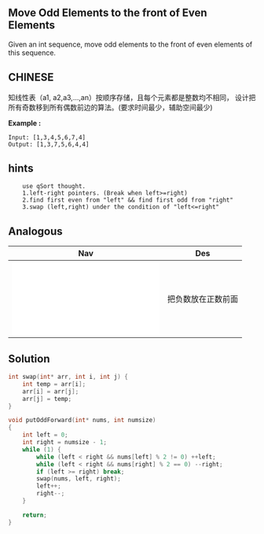 ## Move Odd Elements to the front of Even Elements

Given an int sequence, move odd elements to the front of even elements of this sequence.

## CHINESE
知线性表（a1, a2,a3,…,an）按顺序存储，且每个元素都是整数均不相同，
设计把所有奇数移到所有偶数前边的算法。(要求时间最少，辅助空间最少)

**Example :**
```
Input: [1,3,4,5,6,7,4]
Output: [1,3,7,5,6,4,4]
```

## hints
```
    use qSort thought.
    1.left-right pointers. (Break when left>=right)
    2.find first even from "left" && find first odd from "right"
    3.swap (left,right) under the condition of "left<=right"

```
## Analogous
|                         Nav            |                   Des                 |
| :-------------------------------------:|:-------------------------------------:|
| ![putMinusForward](putMinusForward.md) |把负数放在正数前面                     |

## Solution
``` c
int swap(int* arr, int i, int j) {
    int temp = arr[i];
    arr[i] = arr[j];
    arr[j] = temp;
}

void putOddForward(int* nums, int numsize)
{
    int left = 0;
    int right = numsize - 1;
    while (1) {
        while (left < right && nums[left] % 2 != 0) ++left;
        while (left < right && nums[right] % 2 == 0) --right;
        if (left >= right) break;
        swap(nums, left, right);
        left++;
        right--;
    }

    return;
}
```